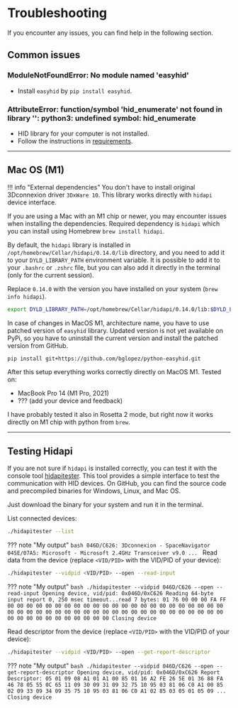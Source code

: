 # Troubleshooting

If you encounter any issues, you can find help in the following section.

## Common issues

### ModuleNotFoundError: No module named 'easyhid'

- Install `easyhid` by `pip install easyhid`.

### AttributeError: function/symbol 'hid_enumerate' not found in library '<None>': python3: undefined symbol: hid_enumerate

- HID library for your computer is not installed.
- Follow the instructions in [requirements](./README.md#dependencies).

<hr>

## Mac OS (M1)

!!! info "External dependencies"
    You don't have to install original 3Dconnexion driver `3DxWare 10`. This library works directly with `hidapi` device interface.

If you are using a Mac with an M1 chip or newer, you may encounter issues when installing the dependencies.
Required dependency is `hidapi` which you can install using Homebrew `brew install hidapi`.

By  default, the `hidapi` library is installed in `/opt/homebrew/Cellar/hidapi/0.14.0/lib` directory, and you need to add it to your `DYLD_LIBRARY_PATH` environment variable.
It is possible to add it to your `.bashrc` or `.zshrc` file, but you can also add it directly in the terminal (only for the current session).

Replace `0.14.0` with the version you have installed on your system (`brew info hidapi`).
```bash
export DYLD_LIBRARY_PATH=/opt/homebrew/Cellar/hidapi/0.14.0/lib:$DYLD_LIBRARY_PATH
```

In case of changes in MacOS M1, architecture name, you have to use patched version of `easyhid` library.
Updated version is not yet available on PyPi, so you have to uninstall the current version and install the patched version from GitHub.
```bash
pip install git+https://github.com/bglopez/python-easyhid.git
```

After this setup everything works correctly directly on MacOS M1.
Tested on:

- MacBook Pro 14 (M1 Pro, 2021)
- ??? (add your device and feedback)

I have probably tested it also in Rosetta 2 mode, but right now it works directly on M1 chip with python from `brew`.

<hr>

## Testing Hidapi

If you are not sure if `hidapi` is installed correctly, you can test it with the console tool [hidapitester](https://github.com/todbot/hidapitester).
This tool provides a simple interface to test the communication with HID devices.
On GitHub, you can find the source code and precompiled binaries for Windows, Linux, and Mac OS.

Just download the binary for your system and run it in the terminal.

List connected devices:
```bash
./hidapitester --list
```
??? note "My output"
    ```bash
    046D/C626: 3Dconnexion - SpaceNavigator
    045E/07A5: Microsoft - Microsoft 2.4GHz Transceiver v9.0
    ...
    ```
Read data from the device (replace `<VID/PID>` with the VID/PID of your device):
```bash
./hidapitester --vidpid <VID/PID> --open --read-input
```

??? note "My output"
    ```bash
    ./hidapitester --vidpid 046D/C626 --open --read-input
    Opening device, vid/pid: 0x046D/0xC626
    Reading 64-byte input report 0, 250 msec timeout...read 7 bytes:
    01 76 00 00 00 FA FF 00 00 00 00 00 00 00 00 00 00 00 00 00 00 00 00 00 00 00 00 00 00 00 00 00
    00 00 00 00 00 00 00 00 00 00 00 00 00 00 00 00 00 00 00 00 00 00 00 00 00 00 00 00 00 00 00 00
    Closing device
    ```

Read descriptor from the device (replace `<VID/PID>` with the VID/PID of your device):
```bash
./hidapitester --vidpid <VID/PID> --open --get-report-descriptor
```

??? note "My output"
    ```bash
    ./hidapitester --vidpid 046D/C626 --open --get-report-descriptor
    Opening device, vid/pid: 0x046D/0xC626
    Report Descriptor:
    05 01 09 08 A1 01 A1 00 85 01 16 A2 FE 26 5E 01 36 88 FA 46 78 05 55 0C 65 11 09 30 09 31 09 32
    75 10 95 03 81 06 C0 A1 00 85 02 09 33 09 34 09 35 75 10 95 03 81 06 C0 A1 02 85 03 05 01 05 09
    ...
    Closing device
    ```
